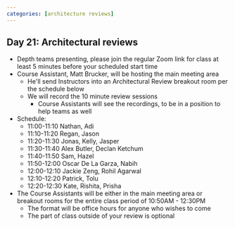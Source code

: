 ```yaml
---
categories: [architecture reviews]
---
```


## Day 21: Architectural reviews
* Depth teams presenting, please join the regular Zoom link for class at least 5 minutes before your scheduled start time
* Course Assistant, Matt Brucker, will be hosting the main meeting area
  * He'll send Instructors into an Architectural Review breakout room per the schedule below
  * We will record the 10 minute review sessions
    * Course Assistants will see the recordings, to be in a position to help teams as well
* Schedule:
  * 11:00-11:10	Nathan, Adi
  * 11:10-11:20	Regan, Jason
  * 11:20-11:30	Jonas, Kelly, Jasper
  * 11:30-11:40	Alex Butler, Declan Ketchum
  * 11:40-11:50	Sam, Hazel
  * 11:50-12:00	Oscar De La Garza, Nabih
  * 12:00-12:10	Jackie Zeng, Rohil Agarwal
  * 12:10-12:20	Patrick, Tolu
  * 12:20-12:30	Kate, Rishita, Prisha
* The Course Assistants will be either in the main meeting area or breakout rooms for the entire class period of 10:50AM - 12:30PM
  * The format will be office hours for anyone who wishes to come
  * The part of class outside of your review is optional
